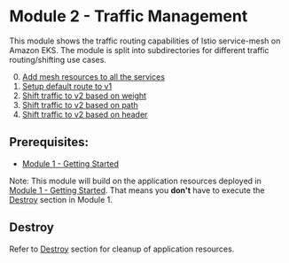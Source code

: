 # Module 2 - Traffic Management

This module shows the traffic routing capabilities of Istio service-mesh on Amazon EKS. The module is split into subdirectories for different traffic routing/shifting use cases.

0. [Add mesh resources to all the services](./00-add-mesh-resources/)
1. [Setup default route to v1](./01-default-route-v1/)
2. [Shift traffic to v2 based on weight](./02-shift-traffic-v2-weight/)
3. [Shift traffic to v2 based on path](./03-shift-traffic-v2-path/)
4. [Shift traffic to v2 based on header](./04-shift-traffic-v2-header/)

## Prerequisites:
- [Module 1 - Getting Started](../01-getting-started/)

Note: This module will build on the application resources deployed in 
[Module 1 - Getting Started](../01-getting-started/). That means you **don't** have to execute the [Destroy](../01-getting-started/README.md#destroy) section in Module 1.

## Destroy 

Refer to [Destroy](../01-getting-started/README.md#destroy) section for
cleanup of application resources.